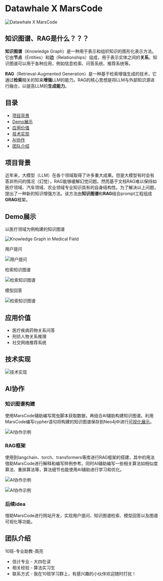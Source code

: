 # Datawhale X MarsCode

![Datawhale X MarsCode](./img/image_dw_1.png)

## 知识图谱、RAG是什么？？？

**知识图谱**（Knowledge Graph）是一种用于表示和组织知识的图形化表示方法。它由**节点**（Entities）和**边**（Relationships）组成，用于表示实体之间的**关系**。知识图谱可以用于各种应用，例如信息检索、问答系统、推荐系统等。

**RAG**（Retrieval-Augmented Generation）是一种基于检索增强生成的技术，它通过**检索**相关的知来**增强**LLM的能力。RAG的核心思想是将LLM与外部知识源进行融合，以提高LLM的**生成能力**。

## 目录

- [项目背景](#项目背景)
- [Demo展示](#demo展示)
- [应用价值](#应用价值)
- [技术实现](#技术实现)
- [AI协作](#ai协作)
- [团队介绍](#团队介绍)

## 项目背景

近年来，大模型（LLM）在各个领域取得了许多重大成果。但是大模型有时会有答非所问的情况（幻觉），RAG能够缓解幻觉问题。然而基于文档RAG难以保持如医疗领域、汽车领域、农业领域专业知识具有的自身结构性。为了解决以上问题，提出了一种新的知识增强方法。该方法由**知识图谱**和**RAG**结合prompt工程组成**GRAG**框架。

## Demo展示

以医疗领域为例构建的知识图谱

![Knowledge Graph in Medical Field](./img/image_dw_2.png)

用户提问

![用户提问](./img/image_dw_4.png)

检索知识图谱

![检索知识图谱](./img/image_dw_5.png)

模型回答

![检索知识图谱](./img/image_dw_3.png)

## 应用价值

- 医疗疾病药物关系问答
- 刑侦人物关系推理
- 社交网络推荐系统

## 技术实现

![技术实现](./img/image_dw_6.png)

## AI协作

### 知识图谱构建

使用MarsCode辅助编写爬虫脚本获取数据，再结合AI辅助构建知识图谱。利用MarsCode编写cypher语句将构建的知识图谱保存到Neo4j中进行[可视化展示](./img/image_dw_2.png)。

![AI协作示例](./img/image_dw_9.png)

### RAG框架

使用到langchain、torch、transformers等库进行RAG框架的搭建，其中的用法借助MarsCode进行解释和编写样例参考。同时AI辅助编写一些相关算法如相似度算法、重排算法等，算法细节也能使用AI辅助进行学习和优化。

![AI协作示例](./img/image_dw_7.png)

![AI协作示例](./img/image_dw_8.png)

### 后续idea

借助MarsCode进行网站开发，实现用户提问、知识图谱检索、模型回答以及图谱可视化等功能。

## 团队介绍

10班-专业助教-周亮

- 信计专业 - 大四在读
- 相关经验 - 算法实习生
- 联系方式 - 我在10班学习群上，有感兴趣的小伙伴欢迎随时打扰！
